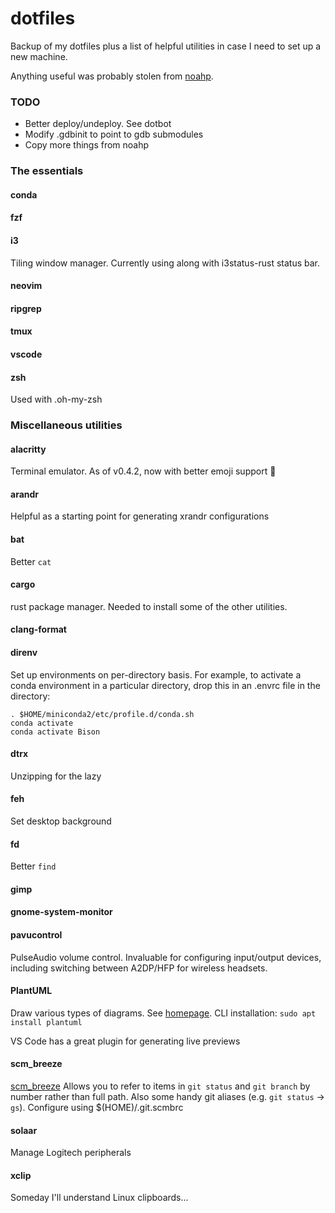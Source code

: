 # dotfiles

Backup of my dotfiles plus a list of helpful utilities in case I need to set up a new machine.

Anything useful was probably stolen from [noahp](https://github.com/noahp/dotfiles/).

### TODO

* Better deploy/undeploy. See dotbot
* Modify .gdbinit to point to gdb submodules
* Copy more things from noahp

### The essentials

#### conda

#### fzf

#### i3

Tiling window manager. Currently using along with i3status-rust status bar.

#### neovim

#### ripgrep

#### tmux

#### vscode

#### zsh

Used with .oh-my-zsh

### Miscellaneous utilities

#### alacritty

Terminal emulator. As of v0.4.2, now with better emoji support 💃

#### arandr

Helpful as a starting point for generating xrandr configurations

#### bat

Better `cat`

#### cargo

rust package manager. Needed to install some of the other utilities.

#### clang-format

#### direnv

Set up environments on per-directory basis. For example, to activate a conda environment in a
particular directory, drop this in an .envrc file in the directory:
```
. $HOME/miniconda2/etc/profile.d/conda.sh
conda activate
conda activate Bison
```

#### dtrx

Unzipping for the lazy

#### feh

Set desktop background

#### fd

Better `find`

#### gimp

#### gnome-system-monitor

#### pavucontrol

PulseAudio volume control. Invaluable for configuring input/output devices, including switching
between A2DP/HFP for wireless headsets.

#### PlantUML

Draw various types of diagrams. See [homepage](https://plantuml.com/).
CLI installation: `sudo apt install plantuml`

VS Code has a great plugin for generating live previews

#### scm\_breeze

[scm\_breeze](https://github.com/scmbreeze/scm_breeze)
Allows you to refer to items in `git status` and `git branch` by number rather than full path.
Also some handy git aliases (e.g. `git status` -> `gs`).
Configure using $(HOME)/.git.scmbrc

#### solaar

Manage Logitech peripherals

#### xclip

Someday I'll understand Linux clipboards...
